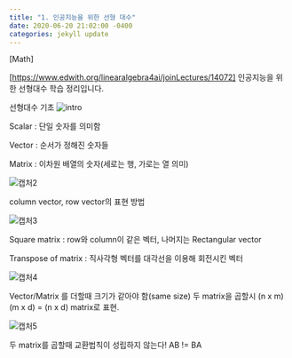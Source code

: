 ```yaml
---
title: "1. 인공지능을 위한 선형 대수"
date: 2020-06-20 21:02:00 -0400
categories: jekyll update
---
```

[Math]

[https://www.edwith.org/linearalgebra4ai/joinLectures/14072] 인공지능을 위한 선형대수 학습 정리입니다.

선형대수 기초
![intro](https://user-images.githubusercontent.com/60867950/85201923-ebe12800-b33d-11ea-95c4-e04da21fbf1c.PNG)

Scalar : 단일 숫자를 의미함

Vector : 순서가 정해진 숫자들

Matrix : 이차원 배열의 숫자(세로는 행, 가로는 열 의미)

![캡처2](https://user-images.githubusercontent.com/60867950/85202081-e6d0a880-b33e-11ea-9189-dfd88c061f02.PNG)

column vector, row vector의 표현 방법

![캡처3](https://user-images.githubusercontent.com/60867950/85202098-ff40c300-b33e-11ea-91c4-1c648c11cc6f.PNG)

Square matrix : row와 column이 같은 벡터, 나머지는 Rectangular vector

Transpose of matrix : 직사각형 벡터를 대각선을 이용해 회전시킨 벡터

![캡처4](https://user-images.githubusercontent.com/60867950/85202130-36af6f80-b33f-11ea-9c03-031e8cc79567.PNG)

Vector/Matrix 를 더할때 크기가 같아야 함(same size)
두 matrix을 곱할시 (n x m)(m x d) = (n x d) matrix로 표현.

![캡처5](https://user-images.githubusercontent.com/60867950/85202165-6c545880-b33f-11ea-97d6-420f53b2ccf8.PNG)

두 matrix를 곱할때 교환법칙이 성립하지 않는다! AB != BA
